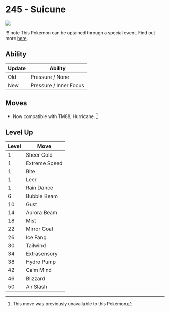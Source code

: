 # 245 - Suicune
![][245]

!!! note
    This Pokémon can be optained through a special event. Find out more [here](../../special_events/#suicune).

## Ability

Update | Ability
---    | ---
Old    | Pressure / None
New    | Pressure / Inner Focus

## Moves

 - Now compatible with TM88, Hurricane. [^1]

## Level Up

Level | Move
---   | ---
  1   | Sheer Cold
  1   | Extreme Speed
  1   | Bite
  1   | Leer
  1   | Rain Dance
  6   | Bubble Beam
 10   | Gust
 14   | Aurora Beam
 18   | Mist
 22   | Mirror Coat
 26   | Ice Fang
 30   | Tailwind
 34   | Extrasensory
 38   | Hydro Pump
 42   | Calm Mind
 46   | Blizzard
 50   | Air Slash



[245]: ../img/pokemon/245.png

[^1]: This move was previously unavailable to this Pokémon
